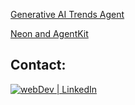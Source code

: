 [Generative AI Trends Agent](./Tavily-and-LangChain/README.md)

[Neon and AgentKit](./neon-and-agentkit/README.md)

## Contact:

[<img alt="webDev | LinkedIn" src="https://img.shields.io/badge/linkedin-0077B5.svg?&style=for-the-badge&logo=linkedin&logoColor=white" />][linkedin]

[linkedin]: https://www.linkedin.com/in/sergiy-antonyuk/